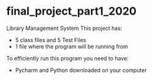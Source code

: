# final_project_part1_2020

Library Management System
This project has: 
- 5 class files and 5 Test Files
- 1 file where the program will be running from

To efficiently run this program you need to have:
- Pycharm and Python downloaded on your computer


